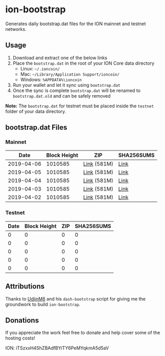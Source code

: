 # ion-bootstrap

Generates daily bootstrap.dat files for the ION mainnet and testnet networks.

## Usage

1. Download and extract one of the below links
2. Place the `bootstrap.dat` in the root of your ION Core data directory
    - Linux: `~/.ioncoin/`
    - Mac: `~/Library/Application Support/ioncoin/`
    - Windows: `%APPDATA%\ioncoin`
3. Run your wallet and let it sync using `bootstrap.dat`
4. Once the sync is complete `bootstrap.dat` will be renamed to `bootstrap.dat.old` and can be safely removed

**Note:** The `bootstrap.dat` for testnet must be placed inside the `testnet` folder of your data directory.

## bootstrap.dat Files

### Mainnet

|    Date    | Block Height | ZIP | SHA256SUMS |
| ---------- | ------------ | --- | ---------- |
| 2019-04-06 | 1010585 | [Link](https://s3-ap-southeast-2.amazonaws.com/ion-bootstrap/mainnet/2019-04-06/bootstrap.dat.zip) (581M) | [Link](https://s3-ap-southeast-2.amazonaws.com/ion-bootstrap/mainnet/2019-04-06/SHA256SUMS) |
| 2019-04-05 | 1010585 | [Link](https://s3-ap-southeast-2.amazonaws.com/ion-bootstrap/mainnet/2019-04-05/bootstrap.dat.zip) (581M) | [Link](https://s3-ap-southeast-2.amazonaws.com/ion-bootstrap/mainnet/2019-04-05/SHA256SUMS) |
| 2019-04-04 | 1010585 | [Link](https://s3-ap-southeast-2.amazonaws.com/ion-bootstrap/mainnet/2019-04-04/bootstrap.dat.zip) (581M) | [Link](https://s3-ap-southeast-2.amazonaws.com/ion-bootstrap/mainnet/2019-04-04/SHA256SUMS) |
| 2019-04-03 | 1010585 | [Link](https://s3-ap-southeast-2.amazonaws.com/ion-bootstrap/mainnet/2019-04-03/bootstrap.dat.zip) (581M) | [Link](https://s3-ap-southeast-2.amazonaws.com/ion-bootstrap/mainnet/2019-04-03/SHA256SUMS) |
| 2019-04-02 | 1010585 | [Link](https://s3-ap-southeast-2.amazonaws.com/ion-bootstrap/mainnet/2019-04-02/bootstrap.dat.zip) (581M) | [Link](https://s3-ap-southeast-2.amazonaws.com/ion-bootstrap/mainnet/2019-04-02/SHA256SUMS) |

### Testnet

|    Date    | Block Height | ZIP | SHA256SUMS |
| ---------- | ------------ | --- | ---------- |
| 0 | 0 | 0 | 0 |
| 0 | 0 | 0 | 0 |
| 0 | 0 | 0 | 0 |
| 0 | 0 | 0 | 0 |
| 0 | 0 | 0 | 0 |

## Attributions

Thanks to [UdjinM6](https://github.com/UdjinM6) and his `dash-bootstrap` script
for giving me the groundwork to build `ion-bootstrap`.

## Donations

If you appreciate the work feel free to donate and help cover some of the
hosting costs!

ION: iTSzxxH4ShZBAdfBYiTY6PeMYqkmA5d5aV
